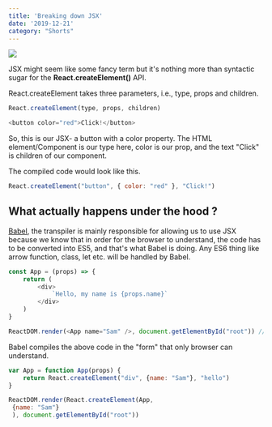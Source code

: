```yaml
---
title: 'Breaking down JSX'
date: '2019-12-21'
category: "Shorts"
---
```

![](https://dab1nmslvvntp.cloudfront.net/wp-content/uploads/2017/10/1506909912jsx.jpg)

JSX might seem like some fancy term but it's nothing more than syntactic sugar for the **React.createElement()** API.

React.createElement takes three parameters, i.e., type, props and children.


```js
React.createElement(type, props, children)
```

```js
<button color="red">Click!</button>
```
So, this is our JSX- a button with a color property. The HTML element/Component is our type here, color is our prop, and the text "Click" is children of our component. 


The compiled code would look like this.
```js
React.createElement("button", { color: "red" }, "Click!")
```

## What actually happens under the hood ?

[Babel](https://babeljs.io), the transpiler is mainly responsible for allowing us to use JSX because we know that in order for the browser to understand, the code has to be converted into ES5, and that's what Babel is doing. Any ES6 thing like arrow function, class, let etc. will be handled by Babel. 


```js
const App = (props) => {
    return (
        <div>
            `Hello, my name is {props.name}`
        </div>
    )
}

ReactDOM.render(<App name="Sam" />, document.getElementById("root")) // suppose we have index.html and there's an element with an id of root in which we are rendering our application
```


Babel compiles the above code in the "form" that only browser can understand.


```js
var App = function App(props) {
    return React.createElement("div", {name: "Sam"}, "hello")
}

ReactDOM.render(React.createElement(App,
 {name: "Sam"}
 ), document.getElementById("root"))
```





